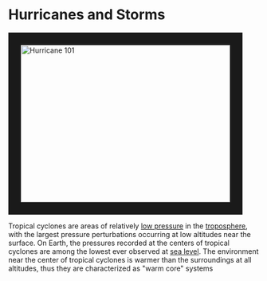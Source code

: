 # Hurricanes and Storms

<a href="http://www.youtube.com/watch?feature=player_embedded&v=zP4rgvu4xDE
" target="_blank"><img src="http://img.youtube.com/vi/zP4rgvu4xDE/0.jpg" 
alt="Hurricane 101" width="420" height="315" border="25" /></a>

Tropical cyclones are areas of relatively [low pressure](https://en.wikipedia.org/wiki/Low-pressure_area) in the [troposphere](https://en.wikipedia.org/wiki/Troposphere), with the largest pressure perturbations occurring at low altitudes near the surface. On Earth, the pressures recorded at the centers of tropical cyclones are among the lowest ever observed at [sea level](https://en.wikipedia.org/wiki/Sea_level). The environment near the center of tropical cyclones is warmer than the surroundings at all altitudes, thus they are characterized as "warm core" systems
